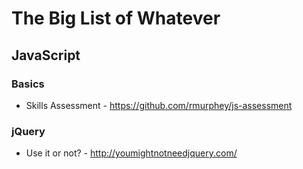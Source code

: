 The Big List of Whatever
=========================

## JavaScript

### Basics
- Skills Assessment - https://github.com/rmurphey/js-assessment

### jQuery
- Use it or not? - http://youmightnotneedjquery.com/
